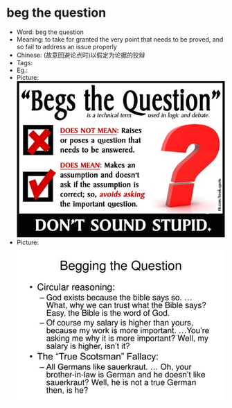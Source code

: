 # beg the question

- Word: beg the question
- Meaning: to take for granted the very point that needs to be proved, and so fail to address an issue properly
- Chinese: (故意回避论点时)以假定为论据的狡辩
- Tags: 
- Eg.: 
- Picture: ![](images/beg_the_question_1.jpg)
- Picture: ![](images/beg_the_question_2.jpg)
